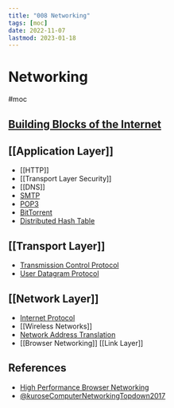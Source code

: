 ```yaml
---
title: "008 Networking"
tags: [moc]
date: 2022-11-07
lastmod: 2023-01-18
---
```

# Networking
#moc 
## [Building Blocks of the Internet](Notes/Building%20Blocks%20of%20the%20Internet.md)
## [[Application Layer]]
- [[HTTP]]
- [[Transport Layer Security]]
- [[DNS]]
- [SMTP](Notes/SMTP.md)
- [POP3](Notes/POP3.md)
- [BitTorrent](Notes/BitTorrent.md)
- [Distributed Hash Table](Notes/Distributed%20Hash%20Table.md)
## [[Transport Layer]]
- [Transmission Control Protocol](Notes/Transmission%20Control%20Protocol.md)
- [User Datagram Protocol](Notes/User%20Datagram%20Protocol.md)
## [[Network Layer]]
- [Internet Protocol](Notes/Internet%20Protocol.md)
- [[Wireless Networks]]
- [Network Address Translation](Notes/Network%20Address%20Translation.md)
- [[Browser Networking]]
[[Link Layer]]
## References
- [High Performance Browser Networking](https://hpbn.co/)
- [@kuroseComputerNetworkingTopdown2017](References/@kuroseComputerNetworkingTopdown2017.md)